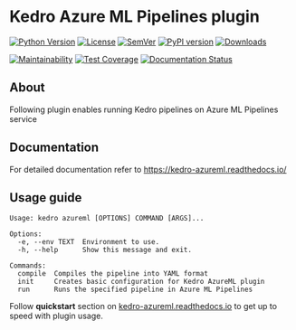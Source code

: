 # Kedro Azure ML Pipelines plugin

[![Python Version](https://img.shields.io/pypi/pyversions/kedro-azureml)](https://github.com/getindata/kedro-azureml)
[![License](https://img.shields.io/badge/license-Apache%202.0-blue.svg)](https://opensource.org/licenses/Apache-2.0)
[![SemVer](https://img.shields.io/badge/semver-2.0.0-green)](https://semver.org/)
[![PyPI version](https://badge.fury.io/py/kedro-azureml.svg)](https://pypi.org/project/kedro-azureml/)
[![Downloads](https://pepy.tech/badge/kedro-azureml)](https://pepy.tech/project/kedro-azureml)

[![Maintainability](https://api.codeclimate.com/v1/badges/8ecc057c4e66eb565669/maintainability)](https://codeclimate.com/github/getindata/kedro-azureml/maintainability)
[![Test Coverage](https://api.codeclimate.com/v1/badges/8ecc057c4e66eb565669/test_coverage)](https://codeclimate.com/github/getindata/kedro-azureml/test_coverage)
[![Documentation Status](https://readthedocs.org/projects/kedro-vertexai/badge/?version=latest)](https://kedro-azureml.readthedocs.io/en/latest/?badge=latest)


## About
Following plugin enables running Kedro pipelines on Azure ML Pipelines service

## Documentation 

For detailed documentation refer to https://kedro-azureml.readthedocs.io/

## Usage guide

```
Usage: kedro azureml [OPTIONS] COMMAND [ARGS]...

Options:
  -e, --env TEXT  Environment to use.
  -h, --help      Show this message and exit.

Commands:
  compile  Compiles the pipeline into YAML format
  init     Creates basic configuration for Kedro AzureML plugin
  run      Runs the specified pipeline in Azure ML Pipelines
```

Follow **quickstart** section on [kedro-azureml.readthedocs.io](https://kedro-azureml.readthedocs.io/) to get up to speed with plugin usage. 


